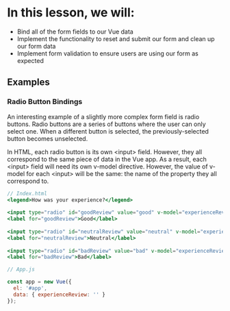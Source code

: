 # In this lesson, we will:

- Bind all of the form fields to our Vue data
- Implement the functionality to reset and submit our form and clean up our form data
- Implement form validation to ensure users are using our form as expected

## Examples

### Radio Button Bindings

An interesting example of a slightly more complex form field is radio buttons. Radio buttons are a series of buttons where the user can only select one. When a different button is selected, the previously-selected button becomes unselected.

In HTML, each radio button is its own \<input> field. However, they all correspond to the same piece of data in the Vue app. As a result, each \<input> field will need its own v-model directive. However, the value of v-model for each \<input> will be the same: the name of the property they all correspond to.

```jsx
// Index.html
<legend>How was your experience?</legend>
 
<input type="radio" id="goodReview" value="good" v-model="experienceReview" />
<label for="goodReview">Good</label>
 
<input type="radio" id="neutralReview" value="neutral" v-model="experienceReview" />
<label for="neutralReview">Neutral</label>
 
<input type="radio" id="badReview" value="bad" v-model="experienceReview" />
<label for="badReview">Bad</label>

// App.js

const app = new Vue({ 
  el: '#app', 
  data: { experienceReview: '' } 
});
```